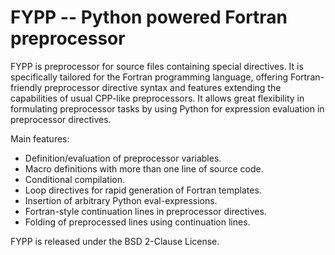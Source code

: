 FYPP -- Python powered Fortran preprocessor
===========================================

FYPP is preprocessor for source files containing special directives. It is
specifically tailored for the Fortran programming language, offering
Fortran-friendly preprocessor directive syntax and features extending the
capabilities of usual CPP-like preprocessors. It allows great flexibility in
formulating preprocessor tasks by using Python for expression evaluation in
preprocessor directives.

Main features:

* Definition/evaluation of preprocessor variables.
* Macro definitions with more than one line of source code.
* Conditional compilation.
* Loop directives for rapid generation of Fortran templates.
* Insertion of arbitrary Python eval-expressions.
* Fortran-style continuation lines in preprocessor directives.
* Folding of preprocessed lines using continuation lines.

FYPP is released under the BSD 2-Clause License.
